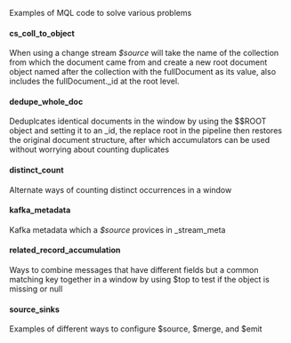 Examples of MQL code to solve various problems


#### cs_coll_to_object
When using a change stream _$source_ will take the name of the collection from which the document came from and create a new root document object named after the collection with the fullDocument as its value, also includes the fullDocument._id at the root level.
#### dedupe_whole_doc
Deduplcates identical documents in the window by using the $$ROOT object and setting it to an _id, the replace root in the pipeline then restores the original document structure, after which accumulators can be used without worrying about counting duplicates
#### distinct_count
Alternate ways of counting distinct occurrences in a window 
#### kafka_metadata
Kafka metadata which a _$source_ provices in _stream_meta
#### related_record_accumulation
Ways to combine messages that have different fields but a common matching key together in a window by using $top to test if the object is missing or null 
#### source_sinks
Examples of different ways to configure $source, $merge, and $emit
